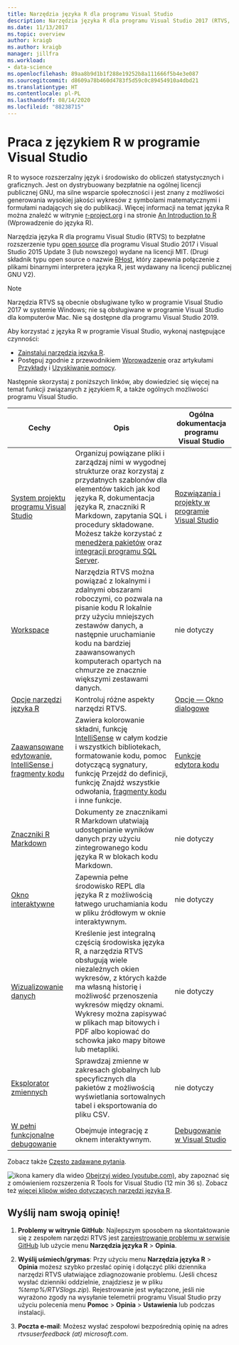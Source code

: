 ```yaml
---
title: Narzędzia języka R dla programu Visual Studio
description: Narzędzia języka R dla programu Visual Studio 2017 (RTVS, R Tools for Visual Studio) to bezpłatne rozszerzenie typu open source, które zapewnia wiele funkcji języka, w tym funkcję IntelliSense, debugowanie i zdalne obszary robocze.
ms.date: 11/13/2017
ms.topic: overview
author: kraigb
ms.author: kraigb
manager: jillfra
ms.workload:
- data-science
ms.openlocfilehash: 89aa8b9d1b1f288e19252b8a111666f5b4e3e087
ms.sourcegitcommit: d8609a78b460d4783f5d59c0c89454910a4dbd21
ms.translationtype: HT
ms.contentlocale: pl-PL
ms.lasthandoff: 08/14/2020
ms.locfileid: "88238715"
---
```

# <a name="work-with-r-in-visual-studio"></a>Praca z językiem R w programie Visual Studio

R to wysoce rozszerzalny język i środowisko do obliczeń statystycznych i graficznych. Jest on dystrybuowany bezpłatnie na ogólnej licencji publicznej GNU, ma silne wsparcie społeczności i jest znany z możliwości generowania wysokiej jakości wykresów z symbolami matematycznymi i formułami nadających się do publikacji. Więcej informacji na temat języka R można znaleźć w witrynie [r-project.org](https://www.r-project.org/about.html) i na stronie [An Introduction to R](https://cran.r-project.org/doc/manuals/r-release/R-intro.html) (Wprowadzenie do języka R).

Narzędzia języka R dla programu Visual Studio (RTVS) to bezpłatne rozszerzenie typu [open source](https://github.com/microsoft/RTVS) dla programu Visual Studio 2017 i Visual Studio 2015 Update 3 (lub nowszego) wydane na licencji MIT. (Drugi składnik typu open source o nazwie [RHost](https://github.com/microsoft/R-Host), który zapewnia połączenie z plikami binarnymi interpretera języka R, jest wydawany na licencji publicznej GNU V2).

> [!Note]
> Narzędzia RTVS są obecnie obsługiwane tylko w programie Visual Studio 2017 w systemie Windows; nie są obsługiwane w programie Visual Studio dla komputerów Mac. Nie są dostępne dla programu Visual Studio 2019.

Aby korzystać z języka R w programie Visual Studio, wykonaj następujące czynności:

- [Zainstaluj narzędzia języka R](installing-r-tools-for-visual-studio.md).
- Postępuj zgodnie z przewodnikiem [Wprowadzenie](getting-started-with-r.md) oraz artykułami [Przykłady](getting-started-samples.md) i [Uzyskiwanie pomocy](getting-started-help.md).

Następnie skorzystaj z poniższych linków, aby dowiedzieć się więcej na temat funkcji związanych z językiem R, a także ogólnych możliwości programu Visual Studio.

| Cechy | Opis | Ogólna dokumentacja programu Visual Studio |
| --- | --- | --- |
| [System projektu programu Visual Studio](r-projects-in-visual-studio.md) | Organizuj powiązane pliki i zarządzaj nimi w wygodnej strukturze oraz korzystaj z przydatnych szablonów dla elementów takich jak kod języka R, dokumentacja języka R, znaczniki R Markdown, zapytania SQL i procedury składowane. Możesz także korzystać z [menedżera pakietów](r-package-manager-in-visual-studio.md) oraz [integracji programu SQL Server](integrating-sql-server-with-r.md).  | [Rozwiązania i projekty w programie Visual Studio](../ide/solutions-and-projects-in-visual-studio.md) |
| [Workspace](r-workspaces-in-visual-studio.md) | Narzędzia RTVS można powiązać z lokalnymi i zdalnymi obszarami roboczymi, co pozwala na pisanie kodu R lokalnie przy użyciu mniejszych zestawów danych, a następnie uruchamianie kodu na bardziej zaawansowanych komputerach opartych na chmurze ze znacznie większymi zestawami danych. | nie dotyczy |
| [Opcje narzędzi języka R](options-for-r-tools-in-visual-studio.md) | Kontroluj różne aspekty narzędzi RTVS. | [Opcje — Okno dialogowe](../ide/reference/options-dialog-box-visual-studio.md) |
| [Zaawansowane edytowanie, IntelliSense i fragmenty kodu](editing-r-code-in-visual-studio.md) | Zawiera kolorowanie składni, funkcję [IntelliSense](r-intellisense.md) w całym kodzie i wszystkich bibliotekach, formatowanie kodu, pomoc dotyczącą sygnatury, funkcję Przejdź do definicji, funkcję Znajdź wszystkie odwołania, [fragmenty kodu](code-snippets-for-r.md) i inne funkcje. | [Funkcje edytora kodu](../ide/writing-code-in-the-code-and-text-editor.md) |
| [Znaczniki R Markdown](rmarkdown-with-r-in-visual-studio.md) | Dokumenty ze znacznikami R Markdown ułatwiają udostępnianie wyników danych przy użyciu zintegrowanego kodu języka R w blokach kodu Markdown. | nie dotyczy |
| [Okno interaktywne](interactive-repl-for-r-in-visual-studio.md) | Zapewnia pełne środowisko REPL dla języka R z możliwością łatwego uruchamiania kodu w pliku źródłowym w oknie interaktywnym. | nie dotyczy |
| [Wizualizowanie danych](visualizing-data-with-r-in-visual-studio.md) | Kreślenie jest integralną częścią środowiska języka R, a narzędzia RTVS obsługują wiele niezależnych okien wykresów, z których każde ma własną historię i możliwość przenoszenia wykresów między oknami. Wykresy można zapisywać w plikach map bitowych i PDF albo kopiować do schowka jako mapy bitowe lub metapliki.  | nie dotyczy |
| [Eksplorator zmiennych](variable-explorer.md) | Sprawdzaj zmienne w zakresach globalnych lub specyficznych dla pakietów z możliwością wyświetlania sortowalnych tabel i eksportowania do pliku CSV. | nie dotyczy |
| [W pełni funkcjonalne debugowanie](debugging-r-in-visual-studio.md) | Obejmuje integrację z oknem interaktywnym. | [Debugowanie w Visual Studio](../debugger/debugger-feature-tour.md) |

Zobacz także [Często zadawane pytania](faq.md).

![ikona kamery dla wideo](../install/media/video-icon.png "Obejrzyj film") [Obejrzyj wideo (youtube.com)](https://www.youtube.com/watch?v=dll3IS1bfWQ), aby zapoznać się z omówieniem rozszerzenia R Tools for Visual Studio (12 min 36 s). Zobacz też [więcej klipów wideo dotyczących narzędzi języka R](https://www.youtube.com/results?search_query=R+Tools+for+visual+studio).

## <a name="send-us-your-feedback"></a>Wyślij nam swoją opinię!

1. **Problemy w witrynie GitHub**: Najlepszym sposobem na skontaktowanie się z zespołem narzędzi RTVS jest [zarejestrowanie problemu w serwisie GitHub](https://github.com/Microsoft/RTVS/issues) lub użycie menu **Narzędzia języka R** > **Opinia**.

1. **Wyślij uśmiech/grymas**: Przy użyciu menu **Narzędzia języka R** > **Opinia** możesz szybko przesłać opinię i dołączyć pliki dziennika narzędzi RTVS ułatwiające zdiagnozowanie problemu. (Jeśli chcesz wysłać dzienniki oddzielnie, znajdziesz je w pliku *%temp%/RTVSlogs.zip*). Rejestrowanie jest wyłączone, jeśli nie wyrażono zgody na wysyłanie telemetrii programu Visual Studio przy użyciu polecenia menu **Pomoc** > **Opinia** > **Ustawienia** lub podczas instalacji.

1. **Poczta e-mail**: Możesz wysłać zespołowi bezpośrednią opinię na adres *rtvsuserfeedback (at) microsoft.com*.
